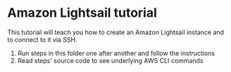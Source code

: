 # Amazon Lightsail tutorial

This tutorial will teach you how to create an Amazon Lightsail instance and to connect to it via SSH.

1. Run steps in this folder one after another and follow the instructions
2. Read steps' source code to see underlying AWS CLI commands
